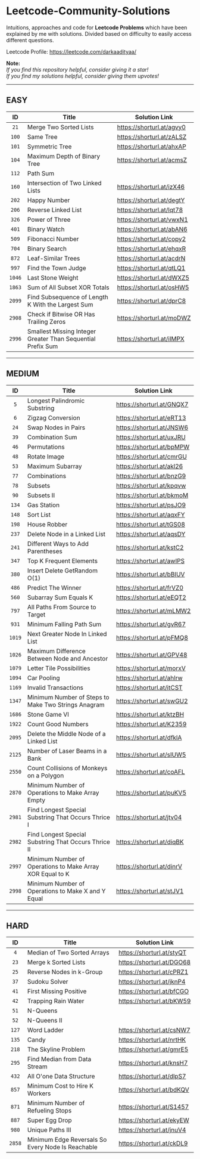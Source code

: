 # Leetcode-Community-Solutions

Intuitions, approaches and code for **Leetcode Problems** which have been explained by me with solutions. Divided based on difficulty to easily access different questions.

Leetcode Profile: https://leetcode.com/darkaadityaa/

**Note:**
<br>
*If you find this repository helpful, consider giving it a star!*
<br>
*If you find my solutions helpful, consider giving them upvotes!*

-----------------------------------------------------------------------------------------------------------------------------------------------------------------------------

## EASY 

| ID | Title | Solution Link | 
| :---: | --- | --- | 
| `21` | Merge Two Sorted Lists | https://shorturl.at/agvy0 | 
| `100` | Same Tree | https://shorturl.at/zALSZ | 
| `101` | Symmetric Tree | https://shorturl.at/ahxAP | 
| `104` | Maximum Depth of Binary Tree | https://shorturl.at/acmsZ |
| `112` | Path Sum |  | 
| `160` | Intersection of Two Linked Lists | https://shorturl.at/izX46 | 
| `202` | Happy Number | https://shorturl.at/degtY |
| `206` | Reverse Linked List | https://shorturl.at/lqt78 |
| `326` | Power of Three | https://shorturl.at/vwxN1 |
| `401` | Binary Watch | https://shorturl.at/abAN6 |
| `509` | Fibonacci Number | https://shorturl.at/copy2 | 
| `704` | Binary Search | https://shorturl.at/ehqxR | 
| `872` | Leaf-Similar Trees | https://shorturl.at/acdrN | 
| `997` | Find the Town Judge | https://shorturl.at/qtLQ1 | 
| `1046` | Last Stone Weight | https://shorturl.at/dWXZ5 | 
| `1863` | Sum of All Subset XOR Totals | https://shorturl.at/osHW5 | 
| `2099` | Find Subsequence of Length K With the Largest Sum | https://shorturl.at/dprC8 | 
| `2908` | Check if Bitwise OR Has Trailing Zeros | https://shorturl.at/moDWZ |
| `2996` | Smallest Missing Integer Greater Than Sequential Prefix Sum | https://shorturl.at/iIMPX |

-----------------------------------------------------------------------------------------------------------------------------------------------------------------------------

## MEDIUM 

| ID | Title | Solution Link | 
| :---: | --- | --- | 
| `5` | Longest Palindromic Substring | https://shorturl.at/GNQX7 |
| `6` | Zigzag Conversion | https://shorturl.at/eRT13 | 
| `24` | Swap Nodes in Pairs | https://shorturl.at/JNSW6 |
| `39` | Combination Sum | https://shorturl.at/uxJRU |
| `46` | Permutations | https://shorturl.at/bpMPW | 
| `48` | Rotate Image | https://shorturl.at/cmrGU |
| `53` | Maximum Subarray | https://shorturl.at/akl26 | 
| `77` | Combinations | https://shorturl.at/bnzG9 | 
| `78` | Subsets | https://shorturl.at/kpqvw | 
| `90` | Subsets II | https://shorturl.at/bkmoM |
| `134` | Gas Station | https://shorturl.at/psJO9 |
| `148` | Sort List | https://shorturl.at/aqxFY | 
| `198` | House Robber | https://shorturl.at/tGS08 |
| `237` | Delete Node in a Linked List | https://shorturl.at/aqsDY | 
| `241` | Different Ways to Add Parentheses | https://shorturl.at/kstC2 |
| `347` | Top K Frequent Elements | https://shorturl.at/awIPS | 
| `380` | Insert Delete GetRandom O(1) | https://shorturl.at/bBIUV |
| `486` | Predict The Winner | https://shorturl.at/frVZ0 |
| `560` | Subarray Sum Equals K | https://shorturl.at/eEQT2 |
| `797` | All Paths From Source to Target | https://shorturl.at/mLMW2 | 
| `931` | Minimum Falling Path Sum | https://shorturl.at/gvR67 | 
| `1019` | Next Greater Node In Linked List | https://shorturl.at/pFMQ8 | 
| `1026` | Maximum Difference Between Node and Ancestor | https://shorturl.at/GPV48 |
| `1079` | Letter Tile Possibilities | https://shorturl.at/morxV | 
| `1094` | Car Pooling | https://shorturl.at/ahlrw |
| `1169` | Invalid Transactions | https://shorturl.at/itCST | 
| `1347` | Minimum Number of Steps to Make Two Strings Anagram | https://shorturl.at/swGU2 | 
| `1686` | Stone Game VI | https://shorturl.at/ktzBH |
| `1922` | Count Good Numbers | https://shorturl.at/K2359 |
| `2095` | Delete the Middle Node of a Linked List | https://shorturl.at/dfklA | 
| `2125` | Number of Laser Beams in a Bank | https://shorturl.at/sIUW5 | 
| `2550` | Count Collisions of Monkeys on a Polygon | https://shorturl.at/coAFL | 
| `2870` | Minimum Number of Operations to Make Array Empty | https://shorturl.at/puKV5 |
| `2981` | Find Longest Special Substring That Occurs Thrice I | https://shorturl.at/jtv04 | 
| `2982` | Find Longest Special Substring That Occurs Thrice II | https://shorturl.at/diqBK | 
| `2997` | Minimum Number of Operations to Make Array XOR Equal to K | https://shorturl.at/dinrV | 
| `2998` | Minimum Number of Operations to Make X and Y Equal | https://shorturl.at/stJV1 | 


-----------------------------------------------------------------------------------------------------------------------------------------------------------------------------

## HARD 

| ID | Title | Solution Link | 
| :---: | --- | --- | 
| `4` | Median of Two Sorted Arrays | https://shorturl.at/styQT |
| `23` | Merge k Sorted Lists | https://shorturl.at/DGO68 | 
| `25` | Reverse Nodes in k-Group | https://shorturl.at/cPRZ1 | 
| `37` | Sudoku Solver | https://shorturl.at/jknP4 | 
| `41` | First Missing Positive | https://shorturl.at/bfCGO |
| `42` | Trapping Rain Water | https://shorturl.at/bKW59 |
| `51` | N-Queens |  | 
| `52` | N-Queens II |  |
| `127` | Word Ladder | https://shorturl.at/csNW7 |
| `135` | Candy | https://shorturl.at/nrtHK | 
| `218` | The Skyline Problem | https://shorturl.at/gmrE5 | 
| `295` | Find Median from Data Stream | https://shorturl.at/knsH7 | 
| `432` | All O'one Data Structure | https://shorturl.at/dlpS7 | 
| `857` | Minimum Cost to Hire K Workers | https://shorturl.at/bdKQV | 
| `871` | Minimum Number of Refueling Stops | https://shorturl.at/S1457 | 
| `887` | Super Egg Drop | https://shorturl.at/ekyEW | 
| `980` | Unique Paths III | https://shorturl.at/jnuV4 | 
| `2858` | Minimum Edge Reversals So Every Node Is Reachable | https://shorturl.at/ckDL9 |




